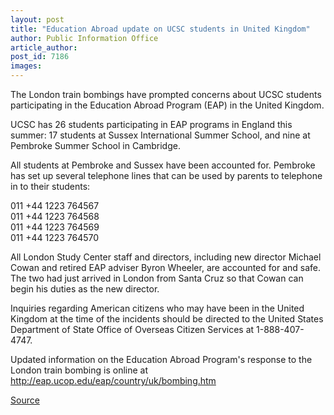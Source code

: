 ```yaml
---
layout: post
title: "Education Abroad update on UCSC students in United Kingdom"
author: Public Information Office
article_author: 
post_id: 7186
images:
---
```


<a name="content" id="content"></a>
<p>
  The London train bombings have prompted concerns about UCSC students participating in the Education Abroad Program (EAP) in the United Kingdom.
</p>
<p>
  UCSC has 26 students participating in EAP programs in England this summer: 17 students at Sussex International Summer School, and nine at Pembroke Summer School in Cambridge.
</p>
<p>
  All students at Pembroke and Sussex have been accounted for. Pembroke has set up several telephone lines that can be used by parents to telephone in to their students:<br>
</p>
<p>
  011 +44 1223 764567<br>
  011 +44 1223 764568<br>
  011 +44 1223 764569<br>
  011 +44 1223 764570
</p>
<p>
  All London Study Center staff and directors, including new director Michael Cowan and retired EAP adviser Byron Wheeler, are accounted for and safe. The two had just arrived in London from Santa Cruz so that Cowan can begin his duties as the new director.
</p>
<p>
  Inquiries regarding American citizens who may have been in the United Kingdom at the time of the incidents should be directed to the United States Department of State Office of Overseas Citizen Services at 1-888-407-4747.
</p>
<p>
  Updated information on the Education Abroad Program's response to the London train bombing is online at <a href="http://eap.ucop.edu/eap/country/uk/bombing.htm">http://eap.ucop.edu/eap/country/uk/bombing.htm</a>
</p>
<p><a href="http://www1.ucsc.edu/currents/05-06/07-11/abroad.asp" title="Permalink to abroad">Source</a></p>
